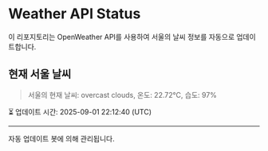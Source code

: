 
# Weather API Status

이 리포지토리는 OpenWeather API를 사용하여 서울의 날씨 정보를 자동으로 업데이트합니다.

## 현재 서울 날씨
> 서울의 현재 날씨: overcast clouds, 온도: 22.72°C, 습도: 97%

⏳ 업데이트 시간: 2025-09-01 22:12:40 (UTC)

---
자동 업데이트 봇에 의해 관리됩니다.
